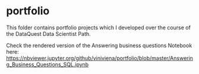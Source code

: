 # portfolio
This folder contains portfolio projects which I developed over the course of the DataQuest Data Scientist Path.

Check the rendered version of the Answering business questions Notebook here:
https://nbviewer.jupyter.org/github/viniviena/portfolio/blob/master/Answering_Business_Questions_SQL.ipynb
